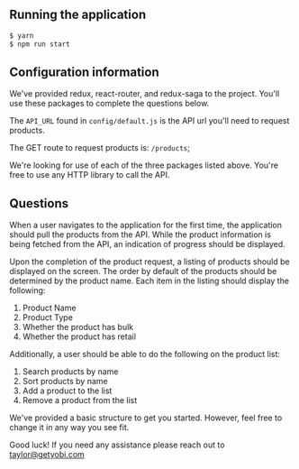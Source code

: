 ## Running the application

```bash
$ yarn
$ npm run start
```

## Configuration information

We've provided redux, react-router, and redux-saga to the project. You'll use these packages to complete the questions below.

The `API_URL` found in `config/default.js` is the API url you'll need to request products.

The GET route to request products is: `/products`;

We're looking for use of each of the three packages listed above. You're free to use any HTTP library to call the API.

## Questions

When a user navigates to the application for the first time, the application should pull the products from the API. While the product information is being fetched from the API, an indication of progress should be displayed.

Upon the completion of the product request, a listing of products should be displayed on the screen. The order by default of the products should be determined by the product name. Each item in the listing should display the following:

1. Product Name
2. Product Type
3. Whether the product has bulk
4. Whether the product has retail

Additionally, a user should be able to do the following on the product list:

1. Search products by name
2. Sort products by name
3. Add a product to the list
4. Remove a product from the list

We've provided a basic structure to get you started. However, feel free to change it in any way you see fit.

Good luck! If you need any assistance please reach out to taylor@getyobi.com
